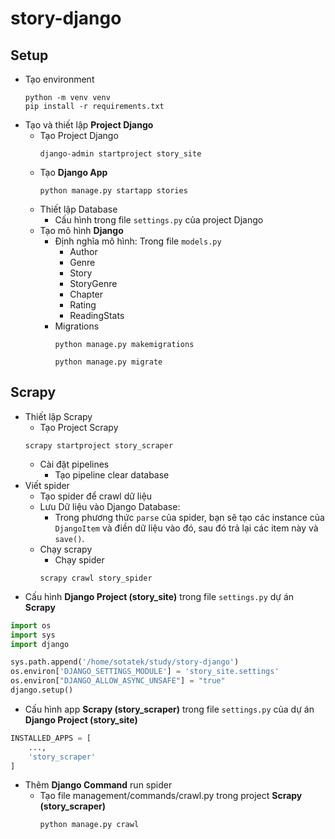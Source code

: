 # story-django

## Setup

* Tạo environment
    ```shell
    python -m venv venv 
    pip install -r requirements.txt 
    ```
* Tạo và thiết lập **Project Django**
    * Tạo Project Django
      ```shell 
      django-admin startproject story_site
      ```
    * Tạo **Django App**
      ```shell
      python manage.py startapp stories
      ```
    * Thiết lập Database
        * Cấu hình trong file `settings.py` của project Django
    * Tạo mô hình **Django**
        * Định nghĩa mô hình: Trong file `models.py`
            * Author
            * Genre
            * Story
            * StoryGenre
            * Chapter
            * Rating
            * ReadingStats
        * Migrations
          ```shell
          python manage.py makemigrations
          ```
          ```shell
          python manage.py migrate
          ```

## Scrapy

* Thiết lập Scrapy
    * Tạo Project Scrapy
  ```shell
  scrapy startproject story_scraper
  ```
    * Cài đặt pipelines
        * Tạo pipeline clear database
* Viết spider
    * Tạo spider để crawl dữ liệu
    * Lưu Dữ liệu vào Django Database:
        * Trong phương thức `parse` của spider, bạn sẽ tạo các instance của `DjangoItem` và điền dữ liệu vào đó, sau đó
          trả lại các item này và `save()`.
    * Chạy scrapy
        * Chạy spider
      ```shell
      scrapy crawl story_spider
      ```
* Cấu hình **Django Project (story_site)**  trong file `settings.py` dự án **Scrapy**

```python
import os
import sys
import django

sys.path.append('/home/sotatek/study/story-django')
os.environ['DJANGO_SETTINGS_MODULE'] = 'story_site.settings'
os.environ["DJANGO_ALLOW_ASYNC_UNSAFE"] = "true"
django.setup()
```

* Cấu hình app **Scrapy (story_scraper)** trong file `settings.py` của dự án **Django Project (story_site)**

```python
INSTALLED_APPS = [
    ...,
    'story_scraper'
]
```

* Thêm **Django Command** run spider
    * Tạo file management/commands/crawl.py trong project **Scrapy (story_scraper)**
      ```shell
      python manage.py crawl
      ```
    